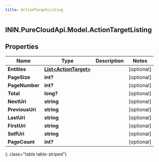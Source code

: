 ```yaml
---
title: ActionTargetListing
---
```

## ININ.PureCloudApi.Model.ActionTargetListing

## Properties

|Name | Type | Description | Notes|
|------------ | ------------- | ------------- | -------------|
| **Entities** | [**List&lt;ActionTarget&gt;**](ActionTarget.html) |  | [optional] |
| **PageSize** | **int?** |  | [optional] |
| **PageNumber** | **int?** |  | [optional] |
| **Total** | **long?** |  | [optional] |
| **NextUri** | **string** |  | [optional] |
| **PreviousUri** | **string** |  | [optional] |
| **LastUri** | **string** |  | [optional] |
| **FirstUri** | **string** |  | [optional] |
| **SelfUri** | **string** |  | [optional] |
| **PageCount** | **int?** |  | [optional] |
{: class="table table-striped"}



